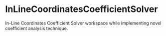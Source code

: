 # InLineCoordinatesCoefficientSolver
In-Line Coordinates Coefficient Solver workspace while implementing novel coefficient analysis technique.
